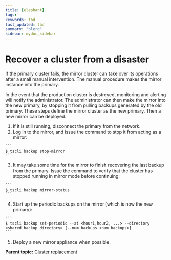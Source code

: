 ```yaml
---
title: [elephant]
tags: 
keywords: tbd
last_updated: tbd
summary: "blerg"
sidebar: mydoc_sidebar
---
```

# Recover a cluster from a disaster

If the primary cluster fails, the mirror cluster can take over its operations after a small manual intervention. The manual procedure makes the mirror instance into the primary.

In the event that the production cluster is destroyed, monitoring and alerting will notify the administrator. The administrator can then make the mirror into the new primary, by stopping it from pulling backups generated by the old primary. These steps define the mirror cluster as the new primary. Then a new mirror can be deployed.

1.   If it is still running, disconnect the primary from the network. 
2.   Log in to the mirror, and issue the command to stop it from acting as a mirror: 

    ```
    $ tscli backup stop-mirror
    ```

3.   It may take some time for the mirror to finish recovering the last backup from the primary. Issue the command to verify that the cluster has stopped running in mirror mode before continuing: 

    ```
    $ tscli backup mirror-status
    ```

4.   Start up the periodic backups on the mirror \(which is now the new primary\): 

    ```
    $ tscli backup set-periodic --at <hour1,hour2, ...> --directory <shared_backup_directory> [--num_backups <num_backups>]
    ```

5.   Deploy a new mirror appliance when possible. 

**Parent topic:** [Cluster replacement](../../disaster_recovery/disaster_recovery/cluster_replacement.html)

